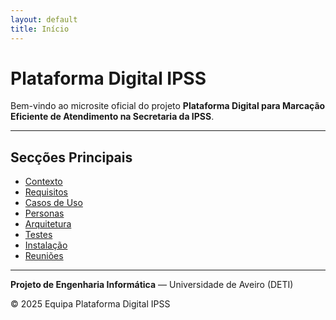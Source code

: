 ```yaml
---
layout: default
title: Início
---
```


# Plataforma Digital IPSS

Bem-vindo ao microsite oficial do projeto **Plataforma Digital para Marcação Eficiente de Atendimento na Secretaria da IPSS**.

---

## Secções Principais
- [Contexto](contexto.html)
- [Requisitos](requisitos.html)
- [Casos de Uso](usercases.html)
- [Personas](personas.html)
- [Arquitetura](arquitetura.html)
- [Testes](testes.html)
- [Instalação](instalacao.html)
- [Reuniões](reunioes.html)

---

<footer>
  <p><strong>Projeto de Engenharia Informática</strong> — Universidade de Aveiro (DETI)</p>
  <p>© 2025 Equipa Plataforma Digital IPSS</p>
</footer>
